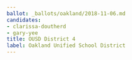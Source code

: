 ```yaml
---
ballot: _ballots/oakland/2018-11-06.md
candidates:
- clarissa-doutherd
- gary-yee
title: OUSD District 4
label: Oakland Unified School District
---
```

